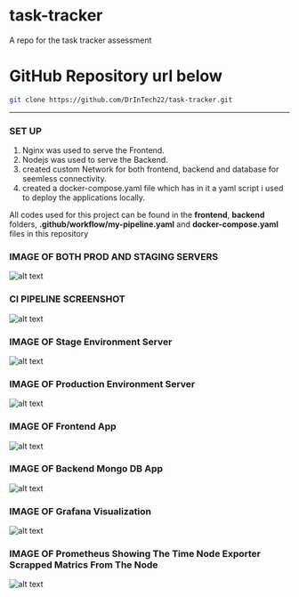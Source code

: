 # task-tracker
A repo for the task tracker assessment

# GitHub Repository url below

```bash
git clone https://github.com/DrInTech22/task-tracker.git
```
---

### SET UP 

1. Nginx was used to serve the Frontend.
2. Nodejs was used to serve the Backend.
3. created custom Network for both frontend, backend and database for seemless connectivity.
4. created a docker-compose.yaml file which has in it a yaml script i used to deploy the applications locally. 

All codes used for this project can be found in the **frontend**, **backend** folders, **.github/workflow/my-pipeline.yaml** and **docker-compose.yaml** files in this repository



### IMAGE OF BOTH PROD AND STAGING SERVERS 

![alt text](<servers prod and stage image.jpg>)


### CI PIPELINE SCREENSHOT

![alt text](<deployment pipeline logs.jpg>)


### IMAGE OF Stage Environment Server

![alt text](<stage env server.jpg>)


### IMAGE OF Production Environment Server

![alt text](<prod env server.jpg>)


### IMAGE OF Frontend App

![alt text](<front end image.jpg>)



### IMAGE OF Backend Mongo DB App

![alt text](<mongo db backend.jpg>)


### IMAGE OF Grafana Visualization

![alt text](<grafana image for task.jpg>)



### IMAGE OF Prometheus Showing The Time Node Exporter Scrapped Matrics From The Node

![alt text](<prometheus image for task.jpg>)
